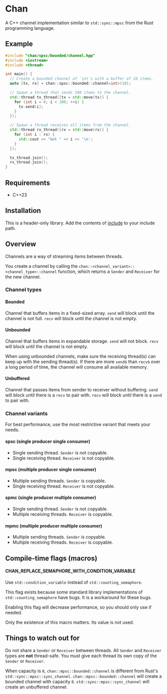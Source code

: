 # Chan

A C++ channel implementation similar to `std::sync::mpsc` from the Rust programming language.

## Example

```c++
#include "chan/spsc/bounded/channel.hpp"
#include <iostream>
#include <thread>

int main() {
  // Create a bounded channel of `int`s with a buffer of 10 items.
  auto [tx, rx] = chan::spsc::bounded::channel<int>(10);

  // Spawn a thread that sends 100 items to the channel.
  std::thread tx_thread([tx = std::move(tx)] {
    for (int i = 0; i < 100; ++i) {
      tx.send(i);
    }
  });

  // Spawn a thread receives all items from the channel.
  std::thread rx_thread([rx = std::move(rx)] {
    for (int i : rx) {
      std::cout << "Got " << i << '\n';
    }
  });

  tx_thread.join();
  rx_thread.join();
}
```

## Requirements

- C++23

## Installation

This is a header-only library. Add the contents of [include](./include) to your include path.

## Overview

Channels are a way of streaming items between threads.

You create a channel by calling the `chan::<channel_variant>::<channel_type>::channel` function, which returns a `Sender` and `Receiver` for the new channel.

### Channel types

#### Bounded

Channel that buffers items in a fixed-sized array.
`send` will block until the channel is not full.
`recv` will block until the channel is not empty.

#### Unbounded

Channel that buffers items in expandable storage.
`send` will not block.
`recv` will block until the channel is not empty.

When using unbounded channels, make sure the receiving thread(s) can keep up with the sending thread(s).
If there are more `send`s than `recv`s over a long period of time, the channel will consume all available memory.

#### Unbuffered

Channel that passes items from sender to receiver without buffering.
`send` will block until there is a `recv` to pair with.
`recv` will block until there is a `send` to pair with.

### Channel variants

For best performance, use the most restrictive variant that meets your needs.

#### spsc (**s**ingle **p**roducer **s**ingle **c**onsumer)

- Single sending thread. `Sender` is not copyable.
- Single receiving thread. `Receiver` is not copyable.

#### mpsc (**m**ultiple **p**roducer **s**ingle **c**onsumer)

- Multiple sending threads. `Sender` is copyable.
- Single receiving thread. `Receiver` is not copyable.

#### spmc (**s**ingle **p**roducer **m**ultiple **c**onsumer)

- Single sending thread. `Sender` is not copyable.
- Multiple receiving threads. `Receiver` is copyable.

#### mpmc (**m**ultiple **p**roducer **m**ultiple **c**onsumer)

- Multiple sending threads. `Sender` is copyable.
- Multiple receiving threads. `Receiver` is copyable.

## Compile-time flags (macros)

#### CHAN_REPLACE_SEMAPHORE_WITH_CONDITION_VARIABLE

Use `std::condition_variable` instead of `std::counting_semaphore`.

This flag exists because some standard library implementations of `std::counting_semaphore` have bugs.
It is a workaround for these bugs.

Enabling this flag will decrease performance, so you should only use if needed.

Only the existence of this macro matters. Its value is not used.

## Things to watch out for

Do not share a `Sender` or `Receiver` between threads. All `Sender` and `Receiver` types are **not** thread-safe. You must give each thread its own copy of the `Sender` or `Receiver`.

When capacity is `0`, `chan::mpsc::bounded::channel` is different from Rust's `std::sync::mpsc::sync_channel`.
`chan::mpsc::bounded::channel` will create a bounded channel with capacity `0`.
`std::sync::mpsc::sync_channel` will create an unbuffered channel.
